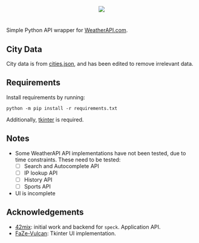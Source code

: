 <p align="center"><img src="https://cdn.discordapp.com/attachments/765443917952843776/811609882461470751/logo.svg"></p>

#

Simple Python API wrapper for [WeatherAPI.com](https://www.weatherapi.com/).

City Data
---------
City data is from [cities.json](https://github.com/lutangar/cities.json), and has been edited to remove irrelevant data.

Requirements
------------
Install requirements by running:
```
python -m pip install -r requirements.txt
```

Additionally, [tkinter](https://wiki.python.org/moin/TkInter) is required.

Notes
-----
- Some WeatherAPI API implementations have not been tested, due to time constraints. These need to be tested:
  - [ ] Search and Autocomplete API
  - [ ] IP lookup API
  - [ ] History API
  - [ ] Sports API

- UI is incomplete

Acknowledgements
----------------
* [42mix](https://github.com/42mix): initial work and backend for `speck`. Application API.
* [FaZe-Vulcan](https://github.com/FaZe-Vulcan): Tkinter UI implementation.